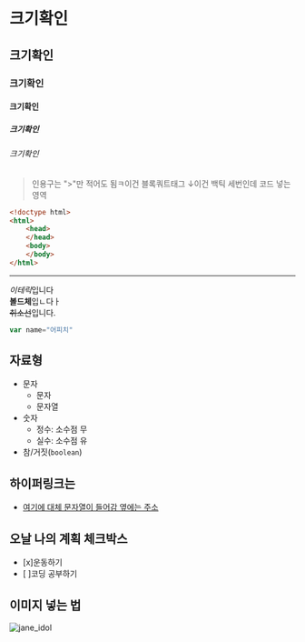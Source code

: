 # 크기확인
## 크기확인
### 크기확인
#### 크기확인
##### 크기확인
###### 크기확인

>인용구는 ">"만 적어도 됨ㅋ이건 블록쿼트태그
>↓이건 백틱 세번인데 코드 넣는 영역
``` html
<!doctype html>
<html>
    <head>
    </head>
    <body>
    </body>
</html>
```
---
*이테릭*입니다  
**볼드체**입ㄴ다ㅏ  
~~취소선~~입니다.  

```javascript
var name="어피치"
```
## 자료형
- 문자
    - 문자
    - 문자열
- 숫자
    - 정수: 소수점 무
    - 실수: 소수점 유
- 참/거짓(`boolean`)

## 하이퍼링크는
- [여기에 대체 문자열이 들어감 옆에는 주소](https://www.naver.com)

## 오날 나의 계획 체크박스
- [x]운동하기
- [ ]코딩 공부하기

## 이미지 넣는 법
![jane_idol](https://user-images.githubusercontent.com/71949128/104808789-dd9faf80-582b-11eb-8647-9eccabda0d5b.png)
